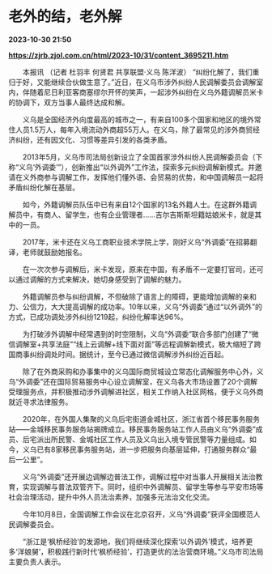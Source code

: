 # 老外的结，老外解

**2023-10-30 21:50**

**https://zjrb.zjol.com.cn/html/2023-10/31/content_3695211.htm**

　　本报讯 （记者 杜羽丰 何贤君 共享联盟·义乌 陈洋波） “纠纷化解了，我们重归于好，又能继续合伙做生意了。”近日，在义乌市涉外纠纷人民调解委员会调解室内，伴随着尼日利亚客商塞缪尔开怀的笑声，一起涉外纠纷在义乌外籍调解员米卡的协调下，双方当事人最终达成和解。

　　义乌是全国经济外向度最高的城市之一，有来自100多个国家和地区的境外常住人员1.5万人，每年入境流动外商超55万人。在义乌，除了最常见的涉外商贸经济纠纷，还有因文化、习惯等差异引发的各类矛盾。

　　2013年5月，义乌市司法局创新设立了全国首家涉外纠纷人民调解委员会（下称“义乌‘外调委’”），创新推出“以外调外”工作法，探索多元纠纷调解新模式。并邀请在义外商参与调解工作，发挥他们懂外语、会贸易的优势，和中国调解员一起将矛盾纠纷化解在基层。

　　如今，外籍调解员队伍中已有来自12个国家的13名外籍人士。在这群外籍调解员中，有商人、留学生，也有企业管理者……吉尔吉斯斯坦籍姑娘米卡，就是其中的一员。

　　2017年，米卡还在义乌工商职业技术学院上学，刚好义乌“外调委”在招募翻译，老师就鼓励她报名。

　　在一次次参与调解后，米卡发现，原来在中国，有矛盾不一定要打官司，还可以通过调解的方式来解决，她切身感受到了调解的魅力。

　　外籍调解员参与纠纷调解，不但破除了语言上的障碍，更能增加调解的亲和力、公信力，大大提高调解的成功率。10年以来，义乌“外调委”通过“以外调外”的方式，已成功调处涉外纠纷1219起，纠纷化解率达96%。

　　为打破涉外调解中经常遇到的时空限制，义乌“外调委”联合多部门创建了“微信调解室+共享法庭”“线上云调解+线下面对面”等远程调解新模式，极大缩短了跨国商事纠纷调处时间。据统计，至今已通过微信调解涉外纠纷近百起。

　　除了在外商采购和办事集中的义乌国际商贸城设立常态化调解服务中心外，义乌“外调委”还在国际贸易服务中心设立调解室，在义乌各大市场设置了20个调解受理服务点，并积极推动涉外调解进社区，相关工作纳入社区网格，便于义乌外商就近寻求法律服务。

　　2020年，在外国人集聚的义乌后宅街道金城社区，浙江省首个移民事务服务站——金城移民事务服务站揭牌成立。移民事务服务站工作人员由义乌“外调委”成员、后宅派出所民警、金城社区工作人员及义乌出入境专管民警等力量组成。如今，义乌已有8家移民事务服务站，进一步把服务向基层延伸，打通服务群众“最后一公里”。

　　义乌“外调委”还开展边调解边普法工作，调解过程中对当事人开展相关法治教育，实现调解与普法双管齐下。同时，组织中外调解员、留学生等参与平安市场等社会治理活动，提升中外人员法治素养，加强多元法治文化交流。

　　今年10月8日，全国调解工作会议在北京召开，义乌“外调委”获评全国模范人民调解委员会。

　　“浙江是‘枫桥经验’的发源地，我们将继续深化探索‘以外调外’模式，培养更多‘洋娘舅’，积极践行新时代‘枫桥经验’，打造更优的法治营商环境。”义乌市司法局主要负责人表示。